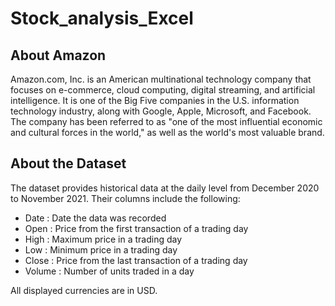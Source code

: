 # Stock_analysis_Excel
## About Amazon

Amazon.com, Inc. is an American multinational technology company that focuses on e-commerce, cloud computing, digital streaming, and artificial intelligence. It is one of the Big Five companies in the U.S. information technology industry, along with Google, Apple, Microsoft, and Facebook. The company has been referred to as "one of the most influential economic and cultural forces in the world," as well as the world's most valuable brand. 

## About the Dataset

The dataset provides historical data at the daily level from December 2020 to November 2021. Their columns include the following:

- Date : Date the data was recorded
- Open : Price from the first transaction of a trading day
- High : Maximum price in a trading day
- Low : Minimum price in a trading day
- Close : Price from the last transaction of a trading day
- Volume : Number of units traded in a day

All displayed currencies are in USD.

